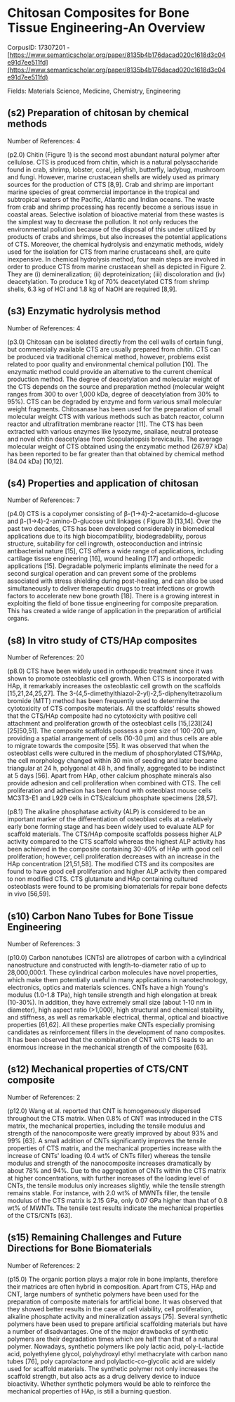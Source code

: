 # Chitosan Composites for Bone Tissue Engineering-An Overview

CorpusID: 17307201 - [https://www.semanticscholar.org/paper/8135b4b176dacad020c1618d3c04e91d7ee511fd](https://www.semanticscholar.org/paper/8135b4b176dacad020c1618d3c04e91d7ee511fd)

Fields: Materials Science, Medicine, Chemistry, Engineering

## (s2) Preparation of chitosan by chemical methods
Number of References: 4

(p2.0) Chitin (Figure 1) is the second most abundant natural polymer after cellulose. CTS is produced from chitin, which is a natural polysaccharide found in crab, shrimp, lobster, coral, jellyfish, butterfly, ladybug, mushroom and fungi. However, marine crustacean shells are widely used as primary sources for the production of CTS [8,9]. Crab and shrimp are important marine species of great commercial importance in the tropical and subtropical waters of the Pacific, Atlantic and Indian oceans. The waste from crab and shrimp processing has recently become a serious issue in coastal areas. Selective isolation of bioactive material from these wastes is the simplest way to decrease the pollution. It not only reduces the environmental pollution because of the disposal of this under utilized by products of crabs and shrimps, but also increases the potential applications of CTS. Moreover, the chemical hydrolysis and enzymatic methods, widely used for the isolation for CTS from marine crustaceans shell, are quite inexpensive.  In chemical hydrolysis method, four main steps are involved in order to produce CTS from marine crustacean shell as depicted in Figure 2. They are (i) demineralization; (ii) deproteinization; (iii) discoloration and (iv) deacetylation. To produce 1 kg of 70% deacetylated CTS from shrimp shells, 6.3 kg of HCl and 1.8 kg of NaOH are required [8,9].
## (s3) Enzymatic hydrolysis method
Number of References: 4

(p3.0) Chitosan can be isolated directly from the cell walls of certain fungi, but commercially available CTS are usually prepared from chitin. CTS can be produced via traditional chemical method, however, problems exist related to poor quality and environmental chemical pollution [10]. The enzymatic method could provide an alternative to the current chemical production method. The degree of deacetylation and molecular weight of the CTS depends on the source and preparation method (molecular weight ranges from 300 to over 1,000 kDa, degree of deacetylation from 30% to 95%). CTS can be degraded by enzyme and form various small molecular weight fragments. Chitosanase has been used for the preparation of small molecular weight CTS with various methods such as batch reactor, column reactor and ultrafiltration membrane reactor [11]. The CTS has been extracted with various enzymes like lysozyme, snailase, neutral protease and novel chitin deacetylase from Scopulariopsis brevicaulis. The average molecular weight of CTS obtained using the enzymatic method (267.97 kDa) has been reported to be far greater than that obtained by chemical method (84.04 kDa) [10,12].
## (s4) Properties and application of chitosan
Number of References: 7

(p4.0) CTS is a copolymer consisting of β-(1→4)-2-acetamido-d-glucose and β-(1→4)-2-amino-D-glucose unit linkages ( Figure 3) [13,14]. Over the past two decades, CTS has been developed considerably in biomedical applications due to its high biocompatibility, biodegradability, porous structure, suitability for cell ingrowth, osteoconduction and intrinsic antibacterial nature [15], CTS offers a wide range of applications, including cartilage tissue engineering [16], wound healing [17] and orthopedic applications [15]. Degradable polymeric implants eliminate the need for a second surgical operation and can prevent some of the problems associated with stress shielding during post-healing, and can also be used simultaneously to deliver therapeutic drugs to treat infections or growth factors to accelerate new bone growth [18]. There is a growing interest in exploiting the field of bone tissue engineering for composite preparation. This has created a wide range of application in the preparation of artificial organs.
## (s8) In vitro study of CTS/HAp composites
Number of References: 20

(p8.0) CTS have been widely used in orthopedic treatment since it was shown to promote osteoblastic cell growth. When CTS is incorporated with HAp, it remarkably increases the osteoblastic cell growth on the scaffolds [15,21,24,25,27]. The 3-(4,5-dimethylthiazol-2-yl)-2,5-diphenyltetrazolium bromide (MTT) method has been frequently used to determine the cytotoxicity of CTS composite materials. All the scaffolds' results showed that the CTS/HAp composite had no cytotoxicity with positive cell attachment and proliferation growth of the osteoblast cells [15,[23][24][25]50,51]. The composite scaffolds possess a pore size of 100-200 µm, providing a spatial arrangement of cells (10-30 µm) and thus cells are able to migrate towards the composite [55]. It was observed that when the osteoblast cells were cultured in the medium of phosphorylated CTS/HAp, the cell morphology changed within 30 min of seeding and later became triangular at 24 h, polygonal at 48 h, and finally, aggregated to be indistinct at 5 days [56]. Apart from HAp, other calcium phosphate minerals also provide adhesion and cell proliferation when combined with CTS. The cell proliferation and adhesion has been found with osteoblast mouse cells MC3T3-E1 and L929 cells in CTS/calcium phosphate specimens [28,57].

(p8.1) The alkaline phosphatase activity (ALP) is considered to be an important marker of the differentiation of osteoblast cells at a relatively early bone forming stage and has been widely used to evaluate ALP for scaffold materials. The CTS/HAp composite scaffolds possess higher ALP activity compared to the CTS scaffold whereas the highest ALP activity has been achieved in the composite containing 30-40% of HAp with good cell proliferation; however, cell proliferation decreases with an increase in the HAp concentration [21,51,58]. The modified CTS and its composites are found to have good cell proliferation and higher ALP activity then compared to non modified CTS. CTS glutamate and HAp containing cultured osteoblasts were found to be promising biomaterials for repair bone defects in vivo [56,59].
## (s10) Carbon Nano Tubes for Bone Tissue Engineering
Number of References: 3

(p10.0) Carbon nanotubes (CNTs) are allotropes of carbon with a cylindrical nanostructure and constructed with length-to-diameter ratio of up to 28,000,000:1. These cylindrical carbon molecules have novel properties, which make them potentially useful in many applications in nanotechnology, electronics, optics and materials sciences. CNTs have a high Young's modulus (1.0-1.8 TPa), high tensile strength  and high elongation at break (10-30%). In addition, they have extremely small size (about 1-10 nm in diameter), high aspect ratio (>1,000), high structural and chemical stability, and stiffness, as well as remarkable electrical, thermal, optical and bioactive properties [61,62]. All these properties make CNTs especially promising candidates as reinforcement fillers in the development of nano composites. It has been observed that the combination of CNT with CTS leads to an enormous increase in the mechanical strength of the composite [63].
## (s12) Mechanical properties of CTS/CNT composite
Number of References: 2

(p12.0) Wang et al. reported that CNT is homogeneously dispersed throughout the CTS matrix. When 0.8% of CNT was introduced in the CTS matrix, the mechanical properties, including the tensile modulus and strength of the nanocomposite were greatly improved by about 93% and 99% [63]. A small addition of CNTs significantly improves the tensile properties of CTS matrix, and the mechanical properties increase with the increase of CNTs' loading (0.4 wt% of CNTs filler) whereas the tensile modulus and strength of the nanocomposite increases dramatically by about 78% and 94%. Due to the aggregation of CNTs within the CTS matrix at higher concentrations, with further increases of the loading level of CNTs, the tensile modulus only increases slightly, while the tensile strength remains stable. For instance, with 2.0 wt% of MWNTs filler, the tensile modulus of the CTS matrix is 2.15 GPa, only 0.07 GPa higher than that of 0.8 wt% of MWNTs. The tensile test results indicate the mechanical properties of the CTS/CNTs [63].
## (s15) Remaining Challenges and Future Directions for Bone Biomaterials
Number of References: 2

(p15.0) The organic portion plays a major role in bone implants, therefore their matrices are often hybrid in composition. Apart from CTS, HAp and CNT, large numbers of synthetic polymers have been used for the preparation of composite materials for artificial bone. It was observed that they showed better results in the case of cell viability, cell proliferation, alkaline phosphate activity and mineralization assays [75]. Several synthetic polymers have been used to prepare artificial scaffolding materials but have a number of disadvantages. One of the major drawbacks of synthetic polymers are their degradation times which are half than that of a natural polymer. Nowadays, synthetic polymers like poly lactic acid, poly-L-lactide acid, polyethylene glycol, polyhydroxyl ethyl methacrylate with carbon nano tubes [76], poly caprolactone and polylactic-co-glycolic acid are widely used for scaffold materials. The synthetic polymer not only increases the scaffold strength, but also acts as a drug delivery device to induce bioactivity. Whether synthetic polymers would be able to reinforce the mechanical properties of HAp, is still a burning question.
